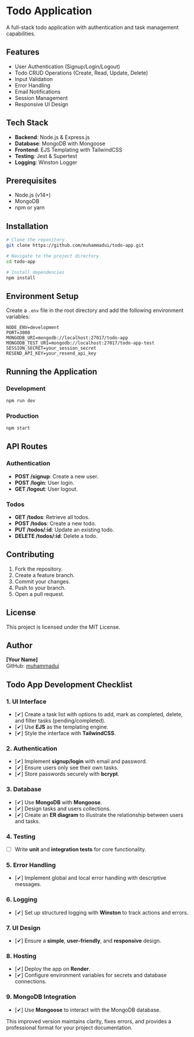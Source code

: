 # Todo Application

A full-stack todo application with authentication and task management capabilities.

## Features

- User Authentication (Signup/Login/Logout)
- Todo CRUD Operations (Create, Read, Update, Delete)
- Input Validation
- Error Handling
- Email Notifications
- Session Management
- Responsive UI Design

## Tech Stack

- **Backend**: Node.js & Express.js
- **Database**: MongoDB with Mongoose
- **Frontend**: EJS Templating with TailwindCSS
- **Testing**: Jest & Supertest
- **Logging**: Winston Logger

## Prerequisites

- Node.js (v14+)
- MongoDB
- npm or yarn

## Installation

```bash
# Clone the repository
git clone https://github.com/muhammadui/todo-app.git

# Navigate to the project directory
cd todo-app

# Install dependencies
npm install
```

## Environment Setup

Create a `.env` file in the root directory and add the following environment variables:

```env
NODE_ENV=development
PORT=3000
MONGODB_URI=mongodb://localhost:27017/todo-app
MONGODB_TEST_URI=mongodb://localhost:27017/todo-app-test
SESSION_SECRET=your_session_secret
RESEND_API_KEY=your_resend_api_key
```

## Running the Application

### Development

```bash
npm run dev
```

### Production

```bash
npm start
```

## API Routes

### **Authentication**

- **POST /signup**: Create a new user.
- **POST /login**: User login.
- **GET /logout**: User logout.

### **Todos**

- **GET /todos**: Retrieve all todos.
- **POST /todos**: Create a new todo.
- **PUT /todos/:id**: Update an existing todo.
- **DELETE /todos/:id**: Delete a todo.

## Contributing

1. Fork the repository.
2. Create a feature branch.
3. Commit your changes.
4. Push to your branch.
5. Open a pull request.

## License

This project is licensed under the MIT License.

## Author

**[Your Name]**  
GitHub: [muhammadui](https://github.com/muhammadui)

## Todo App Development Checklist

### **1. UI Interface**

- [✔] Create a task list with options to add, mark as completed, delete, and filter tasks (pending/completed).
- [✔] Use **EJS** as the templating engine.
- [✔] Style the interface with **TailwindCSS**.

### **2. Authentication**

- [✔] Implement **signup/login** with email and password.
- [✔] Ensure users only see their own tasks.
- [✔] Store passwords securely with **bcrypt**.

### **3. Database**

- [✔] Use **MongoDB** with **Mongoose**.
- [✔] Design tasks and users collections.
- [✔] Create an **ER diagram** to illustrate the relationship between users and tasks.

### **4. Testing**

- [ ] Write **unit** and **integration tests** for core functionality.

### **5. Error Handling**

- [✔] Implement global and local error handling with descriptive messages.

### **6. Logging**

- [✔] Set up structured logging with **Winston** to track actions and errors.

### **7. UI Design**

- [✔] Ensure a **simple**, **user-friendly**, and **responsive** design.

### **8. Hosting**

- [✔] Deploy the app on **Render**.
- [✔] Configure environment variables for secrets and database connections.

### **9. MongoDB Integration**

- [✔] Use **Mongoose** to interact with the MongoDB database.

This improved version maintains clarity, fixes errors, and provides a professional format for your project documentation.
